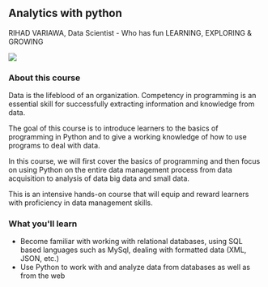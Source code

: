 ## Analytics with python
RIHAD VARIAWA, Data Scientist - Who has fun LEARNING, EXPLORING & GROWING


![](https://media.giphy.com/media/3HEGGI98bwvWeXL9Qy/giphy.gif)

### About this course
Data is the lifeblood of an organization. Competency in programming is an essential skill for successfully extracting information and knowledge from data.

The goal of this course is to introduce learners to the basics of programming in Python and to give a working knowledge of how to use programs to deal with data.

In this course, we will first cover the basics of programming and then focus on using Python on the entire data management process from data acquisition to analysis of data big data and small data.

This is an intensive hands-on course that will equip and reward learners with proficiency in data management skills.

### What you'll learn
* Become familiar with working with relational databases, using SQL based languages such as MySql, dealing with formatted data (XML, JSON, etc.)
* Use Python to work with and analyze data from databases as well as from the web